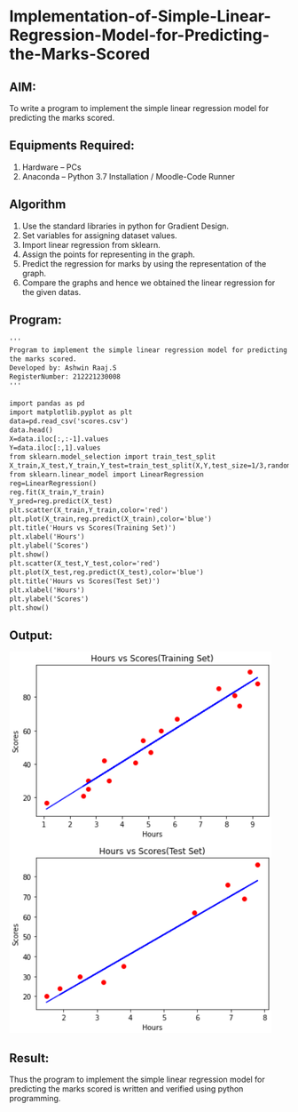 # Implementation-of-Simple-Linear-Regression-Model-for-Predicting-the-Marks-Scored

## AIM:
To write a program to implement the simple linear regression model for predicting the marks scored.

## Equipments Required:
1. Hardware – PCs
2. Anaconda – Python 3.7 Installation / Moodle-Code Runner

## Algorithm
1. Use the standard libraries in python for Gradient Design.
2. Set variables for assigning dataset values.
3. Import linear regression from sklearn.
4. Assign the points for representing in the graph.
5. Predict the regression for marks by using the representation of the graph.
6. Compare the graphs and hence we obtained the linear regression for the given datas.

## Program:
```
'''
Program to implement the simple linear regression model for predicting the marks scored.
Developed by: Ashwin Raaj.S
RegisterNumber: 212221230008
'''

import pandas as pd
import matplotlib.pyplot as plt
data=pd.read_csv('scores.csv')
data.head()
X=data.iloc[:,:-1].values
Y=data.iloc[:,1].values
from sklearn.model_selection import train_test_split
X_train,X_test,Y_train,Y_test=train_test_split(X,Y,test_size=1/3,random_state=0)
from sklearn.linear_model import LinearRegression
reg=LinearRegression()
reg.fit(X_train,Y_train)
Y_pred=reg.predict(X_test)
plt.scatter(X_train,Y_train,color='red')
plt.plot(X_train,reg.predict(X_train),color='blue')
plt.title('Hours vs Scores(Training Set)')
plt.xlabel('Hours')
plt.ylabel('Scores')
plt.show()
plt.scatter(X_test,Y_test,color='red')
plt.plot(X_test,reg.predict(X_test),color='blue')
plt.title('Hours vs Scores(Test Set)')
plt.xlabel('Hours')
plt.ylabel('Scores')
plt.show()

```

## Output:
![Output](qq.png)


## Result:
Thus the program to implement the simple linear regression model for predicting the marks scored is written and verified using python programming.

